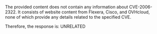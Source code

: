The provided content does not contain any information about CVE-2006-2322. It consists of website content from Flexera, Cisco, and OVHcloud, none of which provide any details related to the specified CVE.

Therefore, the response is: UNRELATED